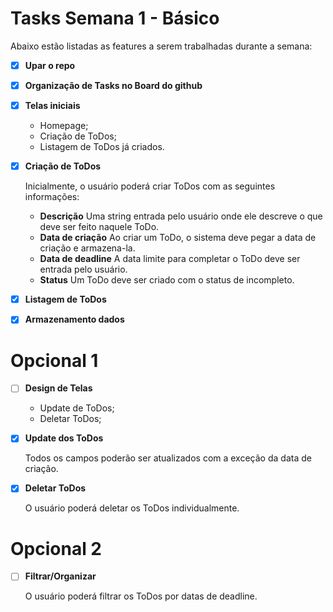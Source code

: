 # Tasks Semana 1 - Básico
Abaixo estão listadas as features a serem trabalhadas durante a semana:

- [X]   **Upar o repo**    



- [x]  **Organização de Tasks no Board do github**    



- [X]  **Telas iniciais**

	- Homepage;
	- Criação de ToDos;
	- Listagem de ToDos já criados.
  
- [X] **Criação de ToDos**

	Inicialmente, o usuário poderá criar ToDos com as seguintes informações:
	- **Descrição**
		Uma string entrada pelo usuário onde ele descreve o que deve ser feito naquele ToDo.
	- **Data de criação**
		Ao criar um ToDo, o sistema deve pegar a data de criação e armazena-la.
	- **Data de deadline**
		A data limite para completar o ToDo deve ser entrada pelo usuário.
	- **Status**
		Um ToDo deve ser criado com o status de incompleto.
		
- [X]   **Listagem de ToDos**


- [X] **Armazenamento dados**
    
   
# Opcional 1


- [ ] **Design de Telas**

	- Update de ToDos;
	- Deletar ToDos;

- [X]   **Update dos ToDos**    

	Todos os campos poderão ser atualizados com a exceção da data de criação.

- [X]   **Deletar ToDos**

    O usuário poderá deletar os ToDos individualmente.
    
# Opcional 2

- [ ]   **Filtrar/Organizar**

    O usuário poderá filtrar os ToDos por datas de deadline.